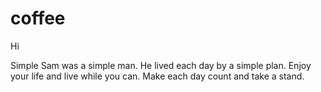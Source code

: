 # coffee

Hi 

Simple Sam was a simple man.
He lived each day by a simple plan.
Enjoy your life and live while you can.
Make each day count and take a stand.
